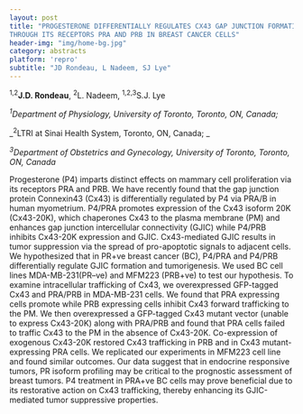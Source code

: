 ```yaml
---
layout: post
title: "PROGESTERONE DIFFERENTIALLY REGULATES CX43 GAP JUNCTION FORMATION
THROUGH ITS RECEPTORS PRA AND PRB IN BREAST CANCER CELLS"
header-img: "img/home-bg.jpg"
category: abstracts
platform: 'repro'
subtitle: "JD Rondeau, L Nadeem, SJ Lye"
---
```

<sup>1,2</sup>__J.D. Rondeau__, <sup>2</sup>L. Nadeem, <sup>1,2,3</sup>S.J. Lye

_<sup>1</sup>Department of Physiology, University of Toronto, Toronto, ON,
Canada;_

_<sup>2</sup>LTRI at Sinai Health System, Toronto, ON, Canada; _

_<sup>3</sup>Department of Obstetrics and Gynecology, University of Toronto,
Toronto, ON, Canada_

Progesterone (P4) imparts distinct effects on mammary cell proliferation
via its receptors PRA and PRB. We have recently found that the gap
junction protein Connexin43 (Cx43) is differentially regulated by P4 via
PRA/B in human myometrium. P4/PRA promotes expression of the Cx43
isoform 20K (Cx43-20K), which chaperones Cx43 to the plasma membrane
(PM) and enhances gap junction intercellular connectivity (GJIC) while
P4/PRB inhibits Cx43-20K expression and GJIC. Cx43-mediated GJIC results
in tumor suppression via the spread of pro-apoptotic signals to adjacent
cells. We hypothesized that in PR+ve breast cancer (BC), P4/PRA and
P4/PRB differentially regulate GJIC formation and tumorigenesis. We used
BC cell lines MDA-MB-231(PR–ve) and MFM223 (PRB+ve) to test our
hypothesis. To examine intracellular trafficking of Cx43, we
overexpressed GFP-tagged Cx43 and PRA/PRB in MDA-MB-231 cells. We found
that PRA expressing cells promote while PRB expressing cells inhibit
Cx43 forward trafficking to the PM. We then overexpressed a GFP-tagged
Cx43 mutant vector (unable to express Cx43-20K) along with PRA/PRB and
found that PRA cells failed to traffic Cx43 to the PM in the absence of
Cx43-20K. Co-expression of exogenous Cx43-20K restored Cx43 trafficking
in PRB and in Cx43 mutant-expressing PRA cells. We replicated our
experiments in MFM223 cell line and found similar outcomes. Our data
suggest that in endocrine responsive tumors, PR isoform profiling may be
critical to the prognostic assessment of breast tumors. P4 treatment in
PRA+ve BC cells may prove beneficial due to its restorative action on
Cx43 trafficking, thereby enhancing its GJIC-mediated tumor suppressive
properties.
